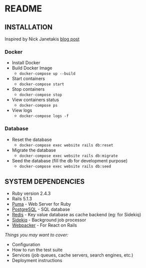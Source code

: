 # README

## INSTALLATION
Inspired by Nick Janetakis [blog post](https://nickjanetakis.com/blog/dockerize-a-rails-5-postgres-redis-sidekiq-action-cable-app-with-docker-compose)
### Docker
* Install Docker
* Build Docker Image
  * `docker-compose up --build`
* Start containers
  * `docker-compose start`
* Stop containers
  * `docker-compose stop`
* View containers status
  * `docker-compose ps`
* View logs
  * `docker-compose logs -f`
### Database
* Reset the database
  * `docker-compose exec website rails db:reset`
* Migrate the database
  * `docker-compose exec website rails db:migrate`
* Seed the database (fill the db for development purpose)
  * `docker-compose exec website rails db:seed`
## SYSTEM DEPENDENCIES
* Ruby version 2.4.3
* Rails 5.1.3
* [Puma](http://puma.io/) - Web Server for Ruby
* [PostgreSQL](https://www.postgresql.org/) - SQL database
* [Redis](https://redis.io/) - Key value database as cache backend (eg: for Sidekiq)
* [Sidekiq](https://sidekiq.org/) - Background job processor
* [Webpacker](https://github.com/rails/webpacker) - For React on Rails

_Things you may want to cover:_
* Configuration
* How to run the test suite
* Services (job queues, cache servers, search engines, etc.)
* Deployment instructions
